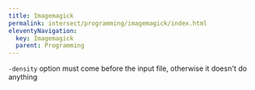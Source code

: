 ```yaml
---
title: Imagemagick
permalink: intersect/programming/imagemagick/index.html
eleventyNavigation:
  key: Imagemagick
  parent: Programming
---
```


`-density` option must come before the input file, otherwise it doesn't do anything